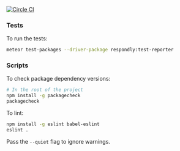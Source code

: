 [![Circle CI](https://circleci.com/gh/meteor/todos.svg?style=svg)](https://circleci.com/gh/meteor/todos)

### Tests

To run the tests:

```bash
meteor test-packages --driver-package respondly:test-reporter
```

### Scripts

To check package dependency versions:

```bash
# In the root of the project
npm install -g packagecheck
packagecheck
```

To lint:

```bash
npm install -g eslint babel-eslint
eslint .
```

Pass the `--quiet` flag to ignore warnings.
